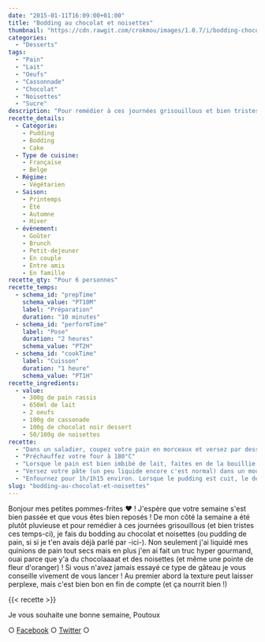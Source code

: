 ```yaml
---
date: "2015-01-11T16:09:00+01:00"
title: "Bodding au chocolat et noisettes"
thumbnail: "https://cdn.rawgit.com/crokmou/images/1.0.7/i/bodding-chocolat-noisette-recette-blog-crokmou.jpg"
categories:
  - "Desserts"
tags:
  - "Pain"
  - "Lait"
  - "Oeufs"
  - "Cassonnade"
  - "Chocolat"
  - "Noisettes"
  - "Sucre"
description: "Pour remédier à ces journées grisouillous et bien tristes ces temps-ci, je fais du bodding au chocolat et noisettes (ou pudding de pain)"
recette_details:
  - Catégorie:
    - Pudding
    - Bodding
    - Cake
  - Type de cuisine:
    - Française
    - Belge
  - Régime:
    - Végétarien
  - Saison:
    - Printemps
    - Été
    - Automne
    - Hiver
  - évènement:
    - Goûter
    - Brunch
    - Petit-dejeuner
    - En couple
    - Entre amis
    - En famille
recette_qty: "Pour 6 personnes"
recette_temps:
  - schema_id: "prepTime"
    schema_value: "PT10M"
    label: "Préparation"
    duration: "10 minutes"
  - schema_id: "performTime"
    label: "Pose"
    duration: "2 heures"
    schema_value: "PT2H"
  - schema_id: "cookTime"
    label: "Cuisson"
    duration: "1 heure"
    schema_value: "PT1H"
recette_ingredients:
  - value:
    - 300g de pain rassis
    - 650ml de lait
    - 2 oeufs
    - 100g de cassonade
    - 100g de chocolat noir dessert
    - 50/100g de noisettes
recette:
  - "Dans un saladier, coupez votre pain en morceaux et versez par dessus le lait chaud. Recouvrez d'un film alimentaire et laissez le pain se ramollir pendant environ 1 à 2h"
  - "Préchauffez votre four à 180°C"
  - "Lorsque le pain est bien imbibé de lait, faites en de la bouillie avec vos petits doigts (bah oui faut y mettre du siens pour de la bonne cuisine). Ajoutez ensuite les oeufs, la cassonade, le chocolat préalablement fondu et les noisettes torréfiées (légèrement passées au four à 180° une dizaine de minutes) et concassées. Mélangez bien."
  - "Versez votre pâte (un peu liquide encore c'est normal) dans un moule à cake préalablement beurré et fariné."
  - "Enfournez pour 1h/1h15 environ. Lorsque le pudding est cuit, le dessus doit être doré et lorsque vous enfoncez une lame de couteau dans la préparation, celui-ci doit ressortir sec."
slug: "bodding-au-chocolat-et-noisettes"
---
```


Bonjour mes petites pommes-frites ❤ ! J'espère que votre semaine s'est bien passée et que vous êtes bien reposés ! De mon côté la semaine a été plutôt pluvieuse et pour remédier à ces journées grisouillous (et bien tristes ces temps-ci), je fais du bodding au chocolat et noisettes (ou pudding de pain, si si je t'en avais déjà parlé par -ici-). Non seulement j'ai liquidé mes quinions de pain tout secs mais en plus j'en ai fait un truc hyper gourmand, ouai parce que y'a du chocolaaaat et des noisettes (et même une pointe de fleur d'oranger) ! Si vous n'avez jamais essayé ce type de gâteau je vous conseille vivement de vous lancer ! Au premier abord la texture peut laisser perplexe, mais c'est bien bon en fin de compte (et ça nourrit bien !)

{{< recette >}}

Je vous souhaite une bonne semaine, Poutoux

○ [Facebook](https://www.facebook.com/crokmou.blog) ○ [Twitter](https://twitter.com/Crokmou) ○
